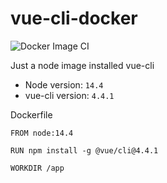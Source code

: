 # vue-cli-docker

![Docker Image CI](https://github.com/nonjosh/vue-cli-docker/workflows/Docker%20Image%20CI/badge.svg)

Just a node image installed vue-cli

- Node version: `14.4`
- vue-cli version: `4.4.1`

Dockerfile

```docker
FROM node:14.4

RUN npm install -g @vue/cli@4.4.1

WORKDIR /app
```